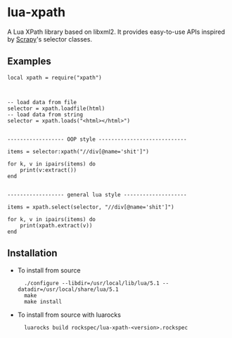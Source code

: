 lua-xpath
=========


A Lua XPath library based on libxml2. It provides easy-to-use APIs inspired
by [Scrapy](http://www.scrapy.org/)'s selector classes.



Examples
--------

    local xpath = require("xpath")



    -- load data from file
    selector = xpath.loadfile(html)
    -- load data from string
    selector = xpath.loads("<html></html>")


    ------------------ OOP style ----------------------------

    items = selector:xpath("//div[@name='shit']")

    for k, v in ipairs(items) do
        print(v:extract())
    end


    ------------------ general lua style --------------------

    items = xpath.select(selector, "//div[@name='shit']")

    for k, v in ipairs(items) do
        print(xpath.extract(v))
    end



Installation
------------

* To install from source

        ./configure --libdir=/usr/local/lib/lua/5.1 --datadir=/usr/local/share/lua/5.1
        make
        make install

* To install from source with luarocks

        luarocks build rockspec/lua-xpath-<version>.rockspec






